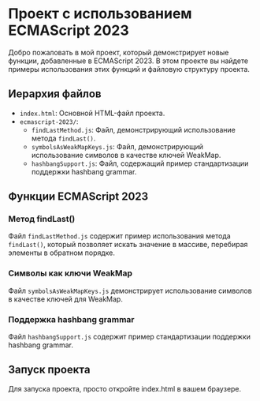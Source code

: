 # Проект с использованием ECMAScript 2023

Добро пожаловать в мой проект, который демонстрирует новые функции, добавленные в ECMAScript 2023. В этом проекте вы найдете примеры использования этих функций и файловую структуру проекта.

## Иерархия файлов
- `index.html`: Основной HTML-файл проекта.
- `ecmascript-2023/`:
  - `findLastMethod.js`: Файл, демонстрирующий использование метода `findLast()`.
  - `symbolsAsWeakMapKeys.js`: Файл, демонстрирующий использование символов в качестве ключей WeakMap.
  - `hashbangSupport.js`: Файл, содержащий пример стандартизации поддержки hashbang grammar.

## Функции ECMAScript 2023

### Метод findLast()

Файл `findLastMethod.js` содержит пример использования метода `findLast()`, который позволяет искать значение в массиве, перебирая элементы в обратном порядке.

### Символы как ключи WeakMap

Файл `symbolsAsWeakMapKeys.js` демонстрирует использование символов в качестве ключей для WeakMap.

### Поддержка hashbang grammar

Файл `hashbangSupport.js` содержит пример стандартизации поддержки hashbang grammar.

## Запуск проекта
Для запуска проекта, просто откройте index.html в вашем браузере.